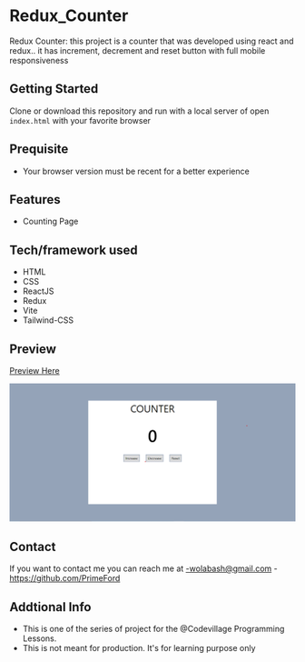 # Redux_Counter

Redux Counter: this project is a counter that was developed using react and redux.. it has increment, decrement and reset button with full mobile responsiveness

## Getting Started

Clone or download this repository and run with a local server of open `index.html` with your favorite browser

## Prequisite

- Your browser version must be recent for a better experience

## Features

- Counting Page

## Tech/framework used

- HTML
- CSS
- ReactJS
- Redux
- Vite
- Tailwind-CSS

## Preview

[Preview Here](redux-counter-phi.vercel.app)

![screenshot](./public/image/snip.png)

## Contact

If you want to contact me you can reach me at
-wolabash@gmail.com -https://github.com/PrimeFord

## Addtional Info

- This is one of the series of project for the @Codevillage Programming Lessons.
- This is not meant for production. It's for learning purpose only
